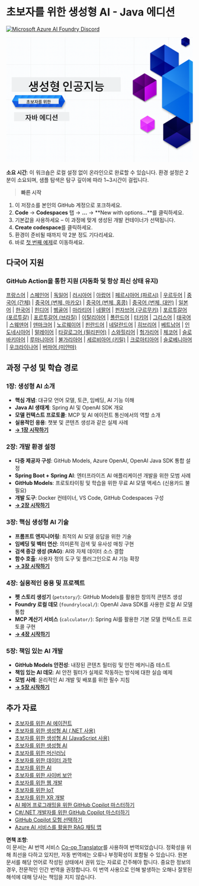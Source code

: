 <!--
CO_OP_TRANSLATOR_METADATA:
{
  "original_hash": "b4c05c53b67571aee42e9532404f2fb8",
  "translation_date": "2025-07-28T10:30:29+00:00",
  "source_file": "README.md",
  "language_code": "ko"
}
-->
# 초보자를 위한 생성형 AI - Java 에디션
[![Microsoft Azure AI Foundry Discord](https://dcbadge.limes.pink/api/server/ByRwuEEgH4)](https://discord.com/invite/ByRwuEEgH4)

![초보자를 위한 생성형 AI - Java 에디션](../../translated_images/beg-genai-series.8b48be9951cc574c25f8a3accba949bfd03c2f008e2c613283a1b47316fbee68.ko.png)

**소요 시간**: 이 워크숍은 로컬 설정 없이 온라인으로 완료할 수 있습니다. 환경 설정은 2분이 소요되며, 샘플 탐색은 탐구 깊이에 따라 1~3시간이 걸립니다.

> **빠른 시작**

1. 이 저장소를 본인의 GitHub 계정으로 포크하세요.
2. **Code** → **Codespaces** 탭 → **...** → **New with options...**를 클릭하세요.
3. 기본값을 사용하세요 – 이 과정에 맞게 생성된 개발 컨테이너가 선택됩니다.
4. **Create codespace**를 클릭하세요.
5. 환경이 준비될 때까지 약 2분 정도 기다리세요.
6. 바로 [첫 번째 예제](./02-SetupDevEnvironment/README.md#step-2-create-a-github-personal-access-token)로 이동하세요.

## 다국어 지원

### GitHub Action을 통한 지원 (자동화 및 항상 최신 상태 유지)

[프랑스어](../fr/README.md) | [스페인어](../es/README.md) | [독일어](../de/README.md) | [러시아어](../ru/README.md) | [아랍어](../ar/README.md) | [페르시아어 (파르시)](../fa/README.md) | [우르두어](../ur/README.md) | [중국어 (간체)](../zh/README.md) | [중국어 (번체, 마카오)](../mo/README.md) | [중국어 (번체, 홍콩)](../hk/README.md) | [중국어 (번체, 대만)](../tw/README.md) | [일본어](../ja/README.md) | [한국어](./README.md) | [힌디어](../hi/README.md) | [벵골어](../bn/README.md) | [마라티어](../mr/README.md) | [네팔어](../ne/README.md) | [펀자브어 (구르무키)](../pa/README.md) | [포르투갈어 (포르투갈)](../pt/README.md) | [포르투갈어 (브라질)](../br/README.md) | [이탈리아어](../it/README.md) | [폴란드어](../pl/README.md) | [터키어](../tr/README.md) | [그리스어](../el/README.md) | [태국어](../th/README.md) | [스웨덴어](../sv/README.md) | [덴마크어](../da/README.md) | [노르웨이어](../no/README.md) | [핀란드어](../fi/README.md) | [네덜란드어](../nl/README.md) | [히브리어](../he/README.md) | [베트남어](../vi/README.md) | [인도네시아어](../id/README.md) | [말레이어](../ms/README.md) | [타갈로그어 (필리핀어)](../tl/README.md) | [스와힐리어](../sw/README.md) | [헝가리어](../hu/README.md) | [체코어](../cs/README.md) | [슬로바키아어](../sk/README.md) | [루마니아어](../ro/README.md) | [불가리아어](../bg/README.md) | [세르비아어 (키릴)](../sr/README.md) | [크로아티아어](../hr/README.md) | [슬로베니아어](../sl/README.md) | [우크라이나어](../uk/README.md) | [버마어 (미얀마)](../my/README.md)

## 과정 구성 및 학습 경로

### **1장: 생성형 AI 소개**
- **핵심 개념**: 대규모 언어 모델, 토큰, 임베딩, AI 기능 이해
- **Java AI 생태계**: Spring AI 및 OpenAI SDK 개요
- **모델 컨텍스트 프로토콜**: MCP 및 AI 에이전트 통신에서의 역할 소개
- **실용적인 응용**: 챗봇 및 콘텐츠 생성과 같은 실제 사례
- **[→ 1장 시작하기](./01-IntroToGenAI/README.md)**

### **2장: 개발 환경 설정**
- **다중 제공자 구성**: GitHub Models, Azure OpenAI, OpenAI Java SDK 통합 설정
- **Spring Boot + Spring AI**: 엔터프라이즈 AI 애플리케이션 개발을 위한 모범 사례
- **GitHub Models**: 프로토타이핑 및 학습을 위한 무료 AI 모델 액세스 (신용카드 불필요)
- **개발 도구**: Docker 컨테이너, VS Code, GitHub Codespaces 구성
- **[→ 2장 시작하기](./02-SetupDevEnvironment/README.md)**

### **3장: 핵심 생성형 AI 기술**
- **프롬프트 엔지니어링**: 최적의 AI 모델 응답을 위한 기술
- **임베딩 및 벡터 연산**: 의미론적 검색 및 유사성 매칭 구현
- **검색 증강 생성 (RAG)**: AI와 자체 데이터 소스 결합
- **함수 호출**: 사용자 정의 도구 및 플러그인으로 AI 기능 확장
- **[→ 3장 시작하기](./03-CoreGenerativeAITechniques/README.md)**

### **4장: 실용적인 응용 및 프로젝트**
- **펫 스토리 생성기** (`petstory/`): GitHub Models를 활용한 창의적 콘텐츠 생성
- **Foundry 로컬 데모** (`foundrylocal/`): OpenAI Java SDK를 사용한 로컬 AI 모델 통합
- **MCP 계산기 서비스** (`calculator/`): Spring AI를 활용한 기본 모델 컨텍스트 프로토콜 구현
- **[→ 4장 시작하기](./04-PracticalSamples/README.md)**

### **5장: 책임 있는 AI 개발**
- **GitHub Models 안전성**: 내장된 콘텐츠 필터링 및 안전 메커니즘 테스트
- **책임 있는 AI 데모**: AI 안전 필터가 실제로 작동하는 방식에 대한 실습 예제
- **모범 사례**: 윤리적인 AI 개발 및 배포를 위한 필수 지침
- **[→ 5장 시작하기](./05-ResponsibleGenAI/README.md)**

## 추가 자료

- [초보자를 위한 AI 에이전트](https://github.com/microsoft/ai-agents-for-beginners)
- [초보자를 위한 생성형 AI (.NET 사용)](https://github.com/microsoft/Generative-AI-for-beginners-dotnet)
- [초보자를 위한 생성형 AI (JavaScript 사용)](https://github.com/microsoft/generative-ai-with-javascript)
- [초보자를 위한 생성형 AI](https://github.com/microsoft/generative-ai-for-beginners)
- [초보자를 위한 머신러닝](https://aka.ms/ml-beginners)
- [초보자를 위한 데이터 과학](https://aka.ms/datascience-beginners)
- [초보자를 위한 AI](https://aka.ms/ai-beginners)
- [초보자를 위한 사이버 보안](https://github.com/microsoft/Security-101)
- [초보자를 위한 웹 개발](https://aka.ms/webdev-beginners)
- [초보자를 위한 IoT](https://aka.ms/iot-beginners)
- [초보자를 위한 XR 개발](https://github.com/microsoft/xr-development-for-beginners)
- [AI 페어 프로그래밍을 위한 GitHub Copilot 마스터하기](https://aka.ms/GitHubCopilotAI)
- [C#/.NET 개발자를 위한 GitHub Copilot 마스터하기](https://github.com/microsoft/mastering-github-copilot-for-dotnet-csharp-developers)
- [GitHub Copilot 모험 선택하기](https://github.com/microsoft/CopilotAdventures)
- [Azure AI 서비스를 활용한 RAG 채팅 앱](https://github.com/Azure-Samples/azure-search-openai-demo-java)

**면책 조항**:  
이 문서는 AI 번역 서비스 [Co-op Translator](https://github.com/Azure/co-op-translator)를 사용하여 번역되었습니다. 정확성을 위해 최선을 다하고 있지만, 자동 번역에는 오류나 부정확성이 포함될 수 있습니다. 원본 문서를 해당 언어로 작성된 상태에서 권위 있는 자료로 간주해야 합니다. 중요한 정보의 경우, 전문적인 인간 번역을 권장합니다. 이 번역 사용으로 인해 발생하는 오해나 잘못된 해석에 대해 당사는 책임을 지지 않습니다.